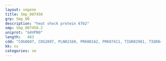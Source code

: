 ```yaml
---
layout: smgene
title: Smp_007450
grp: Smp_00
description: "heat shock protein 67b2"
smp: Smp_007450.2
uniprot: "G4VPN9"
length:   483
cdd: "COG0607, COG2897, PLN02160, PRK00162, PRK07411, TIGR02981, TIGR04568, cd01519, cl00125, pfam00581, smart00450"
kk: ns
categories: sm
---
```


